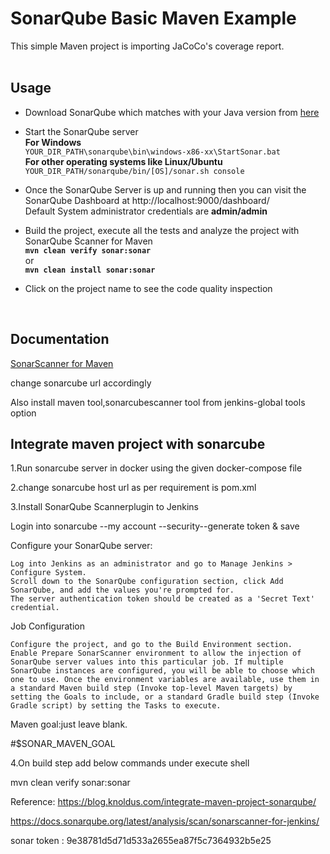 # SonarQube Basic Maven Example

This simple Maven project is importing JaCoCo's coverage report.
<br /><br />

## Usage

* Download SonarQube which matches with your Java version from [here](https://www.sonarqube.org/downloads/)

* Start the SonarQube server\
**For Windows**\
`YOUR_DIR_PATH\sonarqube\bin\windows-x86-xx\StartSonar.bat`\
**For other operating systems like Linux/Ubuntu**\
`YOUR_DIR_PATH/sonarqube/bin/[OS]/sonar.sh console`

* Once the SonarQube Server is up and running then you can visit the SonarQube Dashboard at http://localhost:9000/dashboard/ \
Default System administrator credentials are **admin/admin**

* Build the project, execute all the tests and analyze the project with SonarQube Scanner for Maven\
**`mvn clean verify sonar:sonar`**\
or\
**`mvn clean install sonar:sonar`**
        
* Click on the project name to see the code quality inspection
<br />

## Documentation

[SonarScanner for Maven](https://docs.sonarqube.org/latest/analysis/scan/sonarscanner-for-maven/)

change sonarcube url accordingly


Also install maven tool,sonarcubescanner tool from jenkins-global tools option

Integrate maven project with sonarcube
--------------------------------------

1.Run sonarcube server in docker using the given docker-compose file

2.change sonarcube host url as per requirement is pom.xml

3.Install SonarQube Scannerplugin to Jenkins

Login into sonarcube --my account --security--generate token & save 

Configure your SonarQube server:


    Log into Jenkins as an administrator and go to Manage Jenkins > Configure System.
    Scroll down to the SonarQube configuration section, click Add SonarQube, and add the values you're prompted for.
    The server authentication token should be created as a 'Secret Text' credential.

Job Configuration

    Configure the project, and go to the Build Environment section.
    Enable Prepare SonarScanner environment to allow the injection of SonarQube server values into this particular job. If multiple SonarQube instances are configured, you will be able to choose which one to use. Once the environment variables are available, use them in a standard Maven build step (Invoke top-level Maven targets) by setting the Goals to include, or a standard Gradle build step (Invoke Gradle script) by setting the Tasks to execute.

Maven goal:just leave blank.

#$SONAR_MAVEN_GOAL


4.On build step add below commands under execute shell 



mvn clean verify sonar:sonar

Reference: https://blog.knoldus.com/integrate-maven-project-sonarqube/

https://docs.sonarqube.org/latest/analysis/scan/sonarscanner-for-jenkins/


sonar token : 9e38781d5d71d533a2655ea87f5c7364932b5e25
